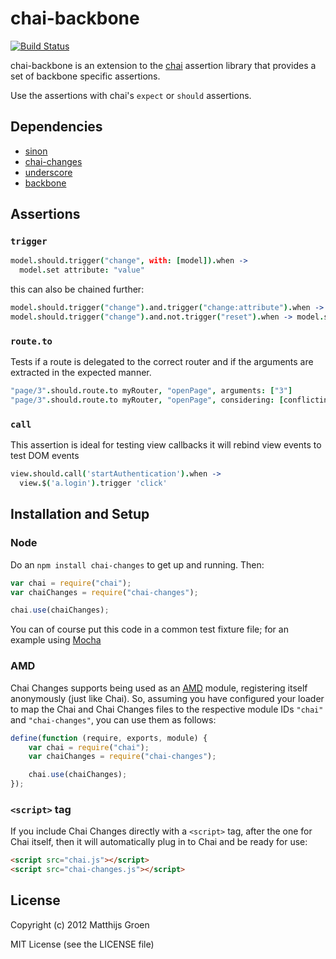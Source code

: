chai-backbone
=============

[![Build Status](https://travis-ci.org/matthijsgroen/chai-backbone.png?branch=master)](https://travis-ci.org/matthijsgroen/chai-backbone)

chai-backbone is an extension to the [chai](http://chaijs.com/) assertion library that
provides a set of backbone specific assertions.

Use the assertions with chai's `expect` or `should` assertions.

Dependencies
------------

- [sinon](http://sinonjs.org/)
- [chai-changes](https://github.com/matthijsgroen/chai-changes)
- [underscore](http://underscorejs.org/)
- [backbone](http://backbonejs.org/)

Assertions
----------

### `trigger`

```coffeescript
model.should.trigger("change", with: [model]).when ->
  model.set attribute: "value"
```

this can also be chained further:

```coffeescript
model.should.trigger("change").and.trigger("change:attribute").when -> model.set attribute: "value"
model.should.trigger("change").and.not.trigger("reset").when -> model.set attribute: "value"
```

### `route.to`

Tests if a route is delegated to the correct router and if the arguments
are extracted in the expected manner.

```coffeescript
"page/3".should.route.to myRouter, "openPage", arguments: ["3"]
"page/3".should.route.to myRouter, "openPage", considering: [conflictingRouter]
```

### `call`

This assertion is ideal for testing view callbacks it will rebind view
events to test DOM events

```coffeescript
view.should.call('startAuthentication').when ->
  view.$('a.login').trigger 'click'
```

## Installation and Setup

### Node

Do an `npm install chai-changes` to get up and running. Then:

```javascript
var chai = require("chai");
var chaiChanges = require("chai-changes");

chai.use(chaiChanges);
```

You can of course put this code in a common test fixture file; for an example using [Mocha][mocha]

### AMD

Chai Changes supports being used as an [AMD][amd] module, registering itself anonymously (just like Chai). So,
assuming you have configured your loader to map the Chai and Chai Changes files to the respective module IDs
`"chai"` and `"chai-changes"`, you can use them as follows:

```javascript
define(function (require, exports, module) {
    var chai = require("chai");
    var chaiChanges = require("chai-changes");

    chai.use(chaiChanges);
});
```

### `<script>` tag

If you include Chai Changes directly with a `<script>` tag, after the one for Chai itself, then it will
automatically plug in to Chai and be ready for use:

```html
<script src="chai.js"></script>
<script src="chai-changes.js"></script>
```

## License

Copyright (c) 2012 Matthijs Groen

MIT License (see the LICENSE file)

[chai]: http://chaijs.com/
[mocha]: http://visionmedia.github.com/mocha/
[amd]: https://github.com/amdjs/amdjs-api/wiki/AMD

